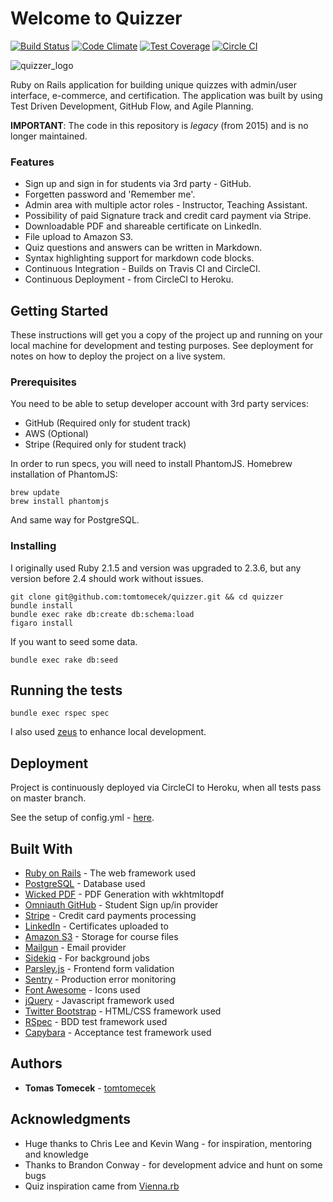 # Welcome to Quizzer

[![Build Status](https://travis-ci.org/tomtomecek/quizzer.svg)](https://travis-ci.org/tomtomecek/quizzer) [![Code Climate](https://codeclimate.com/github/tomtomecek/quizzer/badges/gpa.svg)](https://codeclimate.com/github/tomtomecek/quizzer) [![Test Coverage](https://codeclimate.com/github/tomtomecek/quizzer/badges/coverage.svg)](https://codeclimate.com/github/tomtomecek/quizzer) [![Circle CI](https://circleci.com/gh/tomtomecek/quizzer/tree/master.svg?style=shield&circle-token=f47aaaa83e457e1b1052b299a93eb716c215ec12)](https://circleci.com/gh/tomtomecek/quizzer/tree/master)

![quizzer_logo](https://user-images.githubusercontent.com/7385469/37671211-8627f5f8-2c6b-11e8-8176-939b6979107b.gif)

Ruby on Rails application for building unique quizzes with admin/user interface, e-commerce, and certification. The application was built by using Test Driven Development, GitHub Flow, and Agile Planning.

**IMPORTANT**: The code in this repository is _legacy_ (from 2015) and is no longer maintained.

### Features

* Sign up and sign in for students via 3rd party - GitHub.
* Forgetten password and 'Remember me'.
* Admin area with multiple actor roles - Instructor, Teaching Assistant.
* Possibility of paid Signature track and credit card payment via Stripe.
* Downloadable PDF and shareable certificate on LinkedIn.
* File upload to Amazon S3.
* Quiz questions and answers can be written in Markdown.
* Syntax highlighting support for markdown code blocks.
* Continuous Integration - Builds on Travis CI and CircleCI.
* Continuous Deployment - from CircleCI to Heroku.

## Getting Started

These instructions will get you a copy of the project up and running on your local machine for development and testing purposes. See deployment for notes on how to deploy the project on a live system.

### Prerequisites

You need to be able to setup developer account with 3rd party services:

* GitHub (Required only for student track)
* AWS    (Optional)
* Stripe (Required only for student track)

In order to run specs, you will need to install PhantomJS. Homebrew installation of PhantomJS:

```shell
brew update
brew install phantomjs
```

And same way for PostgreSQL.

### Installing

I originally used Ruby 2.1.5 and version was upgraded to 2.3.6, but any version before 2.4 should work without issues.

```shell
git clone git@github.com:tomtomecek/quizzer.git && cd quizzer
bundle install
bundle exec rake db:create db:schema:load
figaro install
```

If you want to seed some data.

```shell
bundle exec rake db:seed
```

## Running the tests

```shell
bundle exec rspec spec
```

I also used [zeus](https://github.com/burke/zeus) to enhance local development.

## Deployment

Project is continuously deployed via CircleCI to Heroku, when all tests pass on master branch.

See the setup of config.yml - [here](https://github.com/tomtomecek/quizzer/blob/master/.circleci/config.yml).

## Built With

* [Ruby on Rails](http://rubyonrails.org/) - The web framework used
* [PostgreSQL](https://www.postgresql.org/) - Database used
* [Wicked PDF](https://github.com/mileszs/wicked_pdf) - PDF Generation with wkhtmltopdf
* [Omniauth GitHub](https://github.com/omniauth/omniauth-github) - Student Sign up/in provider
* [Stripe](https://stripe.com/) - Credit card payments processing
* [LinkedIn](https://www.linkedin.com) - Certificates uploaded to
* [Amazon S3](https://aws.amazon.com/s3/) - Storage for course files
* [Mailgun](https://www.mailgun.com/) - Email provider
* [Sidekiq](https://github.com/mperham/sidekiq) - For background jobs
* [Parsley.js](http://parsleyjs.org/) - Frontend form validation
* [Sentry](https://sentry.io/welcome/) - Production error monitoring
* [Font Awesome](https://fontawesome.com/) - Icons used
* [jQuery](https://jquery.com/) - Javascript framework used
* [Twitter Bootstrap](https://getbootstrap.com/docs/3.3/) - HTML/CSS framework used
* [RSpec](http://rspec.info/documentation/) - BDD test framework used
* [Capybara](https://github.com/teamcapybara/capybara) - Acceptance test framework used

## Authors

* **Tomas Tomecek** - [tomtomecek](https://github.com/tomtomecek)

## Acknowledgments

* Huge thanks to Chris Lee and Kevin Wang - for inspiration, mentoring and knowledge
* Thanks to Brandon Conway - for development advice and hunt on some bugs
* Quiz inspiration came from [Vienna.rb](https://www.meetup.com/vienna-rb/)
